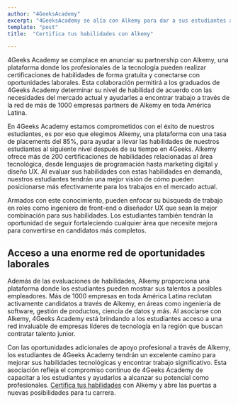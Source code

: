 ```yaml
---
author: "4GeeksAcademy"
excerpt: "4GeeksAcademy se alía con Alkemy para dar a sus estudiantes acceso a más de 1000 empleadores"
template: "post"
title:  "Certifica tus habilidades con Alkemy"

---
```


4Geeks Academy se complace en anunciar su partnership con Alkemy, una plataforma donde los profesionales de la tecnología pueden realizar certificaciones de habilidades de forma gratuita y conectarse con oportunidades laborales. Esta colaboración permitirá a los graduados de 4Geeks Academy determinar su nivel de habilidad de acuerdo con las necesidades del mercado actual y ayudarles a encontrar trabajo a través de la red de más de 1000 empresas partners de Alkemy en toda América Latina.

En 4Geeks Academy estamos comprometidos con el éxito de nuestros estudiantes, es por eso que elegimos Alkemy, una plataforma con una tasa de placements del 85%, para ayudar a llevar las habilidades de nuestros estudiantes al siguiente nivel después de su tiempo en 4Geeks. Alkemy ofrece más de 200 certificaciones de habilidades relacionadas al área tecnológica, desde lenguajes de programación hasta marketing digital y diseño UX. Al evaluar sus habilidades con estas habilidades en demanda, nuestros estudiantes tendrán una mejor visión de cómo pueden posicionarse más efectivamente para los trabajos en el mercado actual.

Armados con este conocimiento, pueden enfocar su búsqueda de trabajo en roles como ingeniero de front-end o diseñador UX que sean la mejor combinación para sus habilidades. Los estudiantes también tendrán la oportunidad de seguir fortaleciendo cualquier área que necesite mejora para convertirse en candidatos más completos.

## Acceso a una enorme red de oportunidades laborales

Además de las evaluaciones de habilidades, Alkemy proporciona una plataforma donde los estudiantes pueden mostrar sus talentos a posibles empleadores. Más de 1000 empresas en toda América Latina reclutan activamente candidatos a través de Alkemy, en áreas como ingeniería de software, gestión de productos, ciencia de datos y más. Al asociarse con Alkemy, 4Geeks Academy está brindando a los estudiantes acceso a una red invaluable de empresas líderes de tecnología en la región que buscan contratar talento junior.

Con las oportunidades adicionales de apoyo profesional a través de Alkemy, los estudiantes de 4Geeks Academy tendrán un excelente camino para mejorar sus habilidades tecnológicas y encontrar trabajo significativo. Esta asociación refleja el compromiso continuo de 4Geeks Academy de capacitar a los estudiantes y ayudarlos a alcanzar su potencial como profesionales. [Certifica tus habilidades](https://campus.alkemy.org/login) con Alkemy y abre las puertas a nuevas posibilidades para tu carrera. 
